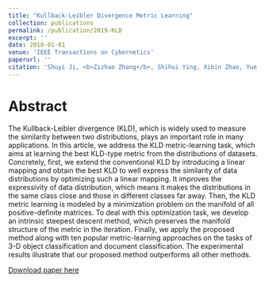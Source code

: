 ```yaml
---
title: "Kullback-Leibler Divergence Metric Learning"
collection: publications
permalink: /publication/2019-KLD
excerpt: ''
date: 2018-01-01
venue: 'IEEE Transactions on Cybernetics'
paperurl: ''
citation: 'Shuyi Ji, <b>Zizhao Zhang</b>, Shihui Ying, Xibin Zhao, Yue Gao. &quot;Kullback-Leibler Divergence Metric Learning&quot;. <i>IEEE Transactions on Cybernetics</i>, 2020.'
---
```

Abstract
===
The Kullback-Leibler divergence (KLD), which is widely used to measure the similarity between two distributions, plays an important role in many applications. In this article, we address the KLD metric-learning task, which aims at learning the best KLD-type metric from the distributions of datasets. Concretely, first, we extend the conventional KLD by introducing a linear mapping and obtain the best KLD to well express the similarity of data distributions by optimizing such a linear mapping. It improves the expressivity of data distribution, which means it makes the distributions in the same class close and those in different classes far away. Then, the KLD metric learning is modeled by a minimization problem on the manifold of all positive-definite matrices. To deal with this optimization task, we develop an intrinsic steepest descent method, which preserves the manifold structure of the metric in the iteration. Finally, we apply the proposed method along with ten popular metric-learning approaches on the tasks of 3-D object classification and document classification. The experimental results illustrate that our proposed method outperforms all other methods.

[Download paper here](https://ieeexplore.ieee.org/document/9151281)